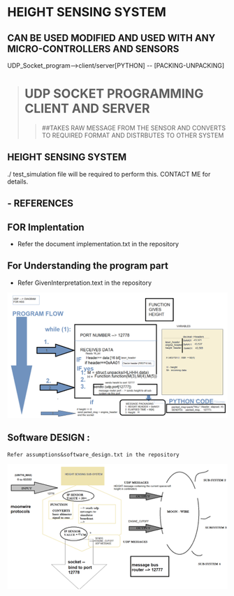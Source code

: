 # HEIGHT SENSING SYSTEM
## CAN BE USED MODIFIED AND USED WITH ANY MICRO-CONTROLLERS AND SENSORS

UDP_Socket_program-->client/server[PYTHON] -- [PACKING-UNPACKING]


> # UDP SOCKET PROGRAMMING CLIENT AND SERVER 
> 
>> ##TAKES RAW MESSAGE FROM THE SENSOR AND CONVERTS TO REQUIRED FORMAT AND DISTRBUTES TO OTHER SYSTEM
>> 

## HEIGHT SENSING SYSTEM 
./ test_simulation file will be required to perform this. CONTACT ME for details.

## - REFERENCES

## FOR Implentation 
  - Refer the document implementation.txt in the repository 

## For Understanding the program part 
  - Refer GivenInterpretation.text in the repository 

![REFER SOFTWARE_DESIGN.png](software_design.png)

##  Software DESIGN :
    Refer assumptions&software_design.txt in the repository
    
    
    
![REFER SOFTWARE_DESIGN.png](HEIGHT_SENSING_SUBSYSTEM_SOFTWARE.png)
    
